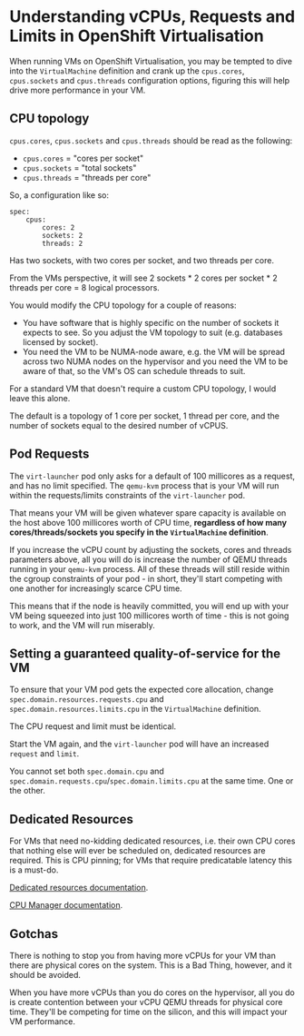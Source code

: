 # Understanding vCPUs, Requests and Limits in OpenShift Virtualisation

When running VMs on OpenShift Virtualisation, you may be tempted to dive into the `VirtualMachine` definition and crank up the `cpus.cores`, `cpus.sockets` and `cpus.threads` configuration options, figuring this will help drive more performance in your VM.

## CPU topology

`cpus.cores`, `cpus.sockets` and `cpus.threads` should be read as the following:

* `cpus.cores` = "cores per socket"
* `cpus.sockets` = "total sockets"
* `cpus.threads` = "threads per core"

So, a configuration like so:

```
spec:
    cpus:
        cores: 2
        sockets: 2
        threads: 2
```

Has two sockets, with two cores per socket, and two threads per core.

From the VMs perspective, it will see 2 sockets * 2 cores per socket * 2 threads per core = 8 logical processors.

You would modify the CPU topology for a couple of reasons:

* You have software that is highly specific on the number of sockets it expects to see. So you adjust the VM topology to suit (e.g. databases licensed by socket).
* You need the VM to be NUMA-node aware, e.g. the VM will be spread across two NUMA nodes on the hypervisor and you need the VM to be aware of that, so the VM's OS can schedule threads to suit.

For a standard VM that doesn't require a custom CPU topology, I would leave this alone.

The default is a topology of 1 core per socket, 1 thread per core, and the number of sockets equal to the desired number of vCPUS.

## Pod Requests

The `virt-launcher` pod only asks for a default of 100 millicores as a request, and has no limit specified. The `qemu-kvm` process that is your VM will run within the requests/limits constraints of the `virt-launcher` pod.

That means your VM will be given whatever spare capacity is available on the host above 100 millicores worth of CPU time, **regardless of how many cores/threads/sockets you specify in the `VirtualMachine` definition**.

If you increase the vCPU count by adjusting the sockets, cores and threads parameters above, all you will do is increase the number of QEMU threads running in your `qemu-kvm` process. All of these threads will still reside within the cgroup constraints of your pod - in short, they'll start competing with one another for increasingly scarce CPU time.

This means that if the node is heavily committed, you will end up with your VM being squeezed into just 100 millicores worth of time - this is not going to work, and the VM will run miserably.

## Setting a guaranteed quality-of-service for the VM

To ensure that your VM pod gets the expected core allocation, change `spec.domain.resources.requests.cpu` and `spec.domain.resources.limits.cpu` in the `VirtualMachine` definition.

The CPU request and limit must be identical.

Start the VM again, and the `virt-launcher` pod will have an increased `request` and `limit`.

You cannot set both `spec.domain.cpu` and `spec.domain.requests.cpu`/`spec.domain.limits.cpu` at the same time. One or the other.

## Dedicated Resources

For VMs that need no-kidding dedicated resources, i.e. their own CPU cores that nothing else will ever be scheduled on, dedicated resources are required. This is CPU pinning; for VMs that require predicatable latency this is a must-do.

[Dedicated resources documentation](https://docs.openshift.com/container-platform/4.5/virt/virtual_machines/advanced_vm_management/virt-dedicated-resources-vm.html).

[CPU Manager documentation](https://docs.openshift.com/container-platform/4.5/virt/virtual_machines/advanced_vm_management/virt-dedicated-resources-vm.html).

## Gotchas

There is nothing to stop you from having more vCPUs for your VM than there are physical cores on the system. This is a Bad Thing, however, and it should be avoided.

When you have more vCPUs than you do cores on the hypervisor, all you do is create contention between your vCPU QEMU threads for physical core time. They'll be competing for time on the silicon, and this will impact your VM performance.


